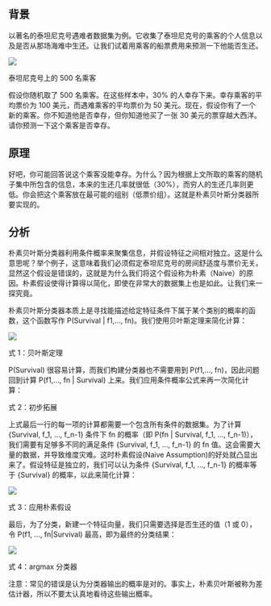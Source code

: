 ## 背景

以著名的泰坦尼克号遇难者数据集为例。它收集了泰坦尼克号的乘客的个人信息以及是否从那场海难中生还。让我们试着用乘客的船票费用来预测一下他能否生还。

![](https://user-gold-cdn.xitu.io/2018/8/28/1657fc93d095f58b?imageslim)

泰坦尼克号上的 500 名乘客


假设你随机取了 500 名乘客。在这些样本中，30% 的人幸存下来。幸存乘客的平均票价为 100 美元，而遇难乘客的平均票价为 50 美元。现在，假设你有了一个新的乘客。你不知道他是否幸存，但你知道他买了一张 30 美元的票穿越大西洋。请你预测一下这个乘客是否幸存。



## 原理
好吧，你可能回答说这个乘客没能幸存。为什么？因为根据上文所取的乘客的随机子集中所包含的信息，本来的生还几率就很低（30%），而穷人的生还几率则更低。你会把这个乘客放在最可能的组别（低票价组）。这就是朴素贝叶斯分类器所要实现的。

## 分析

朴素贝叶斯分类器利用条件概率来聚集信息，并假设特征之间相对独立。这是什么意思呢？举个例子，这意味着我们必须假定泰坦尼克号的房间舒适度与票价无关。显然这个假设是错误的，这就是为什么我们将这个假设称为朴素（Naive）的原因。朴素假设使得计算得以简化，即使在非常大的数据集上也是如此。让我们来一探究竟。

朴素贝叶斯分类器本质上是寻找能描述给定特征条件下属于某个类别的概率的函数，这个函数写作 P(Survival | f1,…, fn)。我们使用贝叶斯定理来简化计算：


![](https://user-gold-cdn.xitu.io/2018/8/28/1657fc93ce6a589b?imageslim)


式 1：贝叶斯定理

P(Survival) 很容易计算，而我们构建分类器也不需要用到 P(f1,…, fn)，因此问题回到计算 P(f1,…, fn | Survival) 上来。我们应用条件概率公式来再一次简化计算：

式 2：初步拓展

上式最后一行的每一项的计算都需要一个包含所有条件的数据集。为了计算 {Survival, f_1, …, f_n-1} 条件下 fn 的概率（即 P(fn | Survival, f_1, …, f_n-1)），我们需要有足够多不同的满足条件 {Survival, f_1, …, f_n-1} 的 fn 值。这会需要大量的数据，并导致维度灾难。这时朴素假设(Naive Assumption)的好处就凸显出来了。假设特征是独立的，我们可以认为条件 {Survival, f_1, …, f_n-1} 的概率等于 {Survival} 的概率，以此来简化计算：

![](https://user-gold-cdn.xitu.io/2018/8/28/1657fc93cfe2872c?imageslim)

式 3：应用朴素假设

最后，为了分类，新建一个特征向量，我们只需要选择是否生还的值（1 或 0），令 P(f1, …, fn|Survival) 最高，即为最终的分类结果：

![](https://user-gold-cdn.xitu.io/2018/8/28/1657fc93c9f267f4?imageslim)


式 4：argmax 分类器

注意：常见的错误是认为分类器输出的概率是对的。事实上，朴素贝叶斯被称为差估计器，所以不要太认真地看待这些输出概率。



